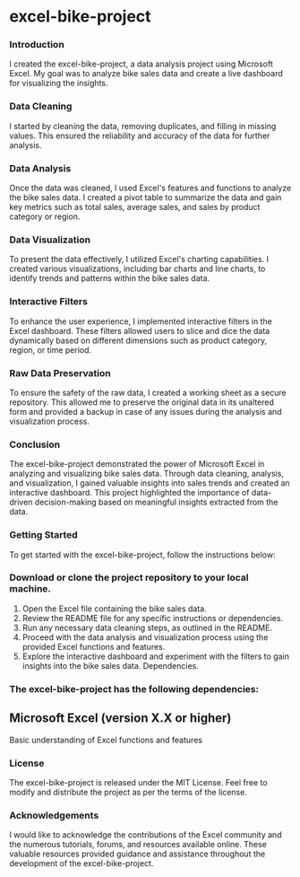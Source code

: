 # excel-bike-project

### Introduction
I created the excel-bike-project, a data analysis project using Microsoft Excel. My goal was to analyze bike sales data and create a live dashboard for visualizing the insights.

### Data Cleaning
I started by cleaning the data, removing duplicates, and filling in missing values. This ensured the reliability and accuracy of the data for further analysis.

### Data Analysis
Once the data was cleaned, I used Excel's features and functions to analyze the bike sales data. I created a pivot table to summarize the data and gain key metrics such as total sales, average sales, and sales by product category or region.

### Data Visualization
To present the data effectively, I utilized Excel's charting capabilities. I created various visualizations, including bar charts and line charts, to identify trends and patterns within the bike sales data.

### Interactive Filters
To enhance the user experience, I implemented interactive filters in the Excel dashboard. These filters allowed users to slice and dice the data dynamically based on different dimensions such as product category, region, or time period.

### Raw Data Preservation
To ensure the safety of the raw data, I created a working sheet as a secure repository. This allowed me to preserve the original data in its unaltered form and provided a backup in case of any issues during the analysis and visualization process.

### Conclusion
The excel-bike-project demonstrated the power of Microsoft Excel in analyzing and visualizing bike sales data. Through data cleaning, analysis, and visualization, I gained valuable insights into sales trends and created an interactive dashboard. This project highlighted the importance of data-driven decision-making based on meaningful insights extracted from the data.

### Getting Started
To get started with the excel-bike-project, follow the instructions below:

### Download or clone the project repository to your local machine.

1. Open the Excel file containing the bike sales data.
2. Review the README file for any specific instructions or dependencies.
3. Run any necessary data cleaning steps, as outlined in the README.
4. Proceed with the data analysis and visualization process using the provided Excel functions and features.
5. Explore the interactive dashboard and experiment with the filters to gain insights into the bike sales data.
Dependencies.


### The excel-bike-project has the following dependencies:

## Microsoft Excel (version X.X or higher)
Basic understanding of Excel functions and features

### License
The excel-bike-project is released under the MIT License. Feel free to modify and distribute the project as per the terms of the license.

### Acknowledgements
I would like to acknowledge the contributions of the Excel community and the numerous tutorials, forums, and resources available online. These valuable resources provided guidance and assistance throughout the development of the excel-bike-project.
